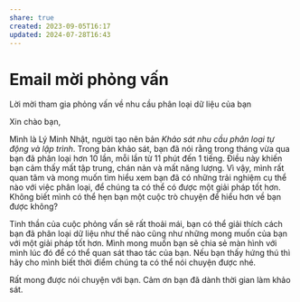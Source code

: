 ```yaml
---
share: true
created: 2023-09-05T16:17
updated: 2024-07-28T16:43
---
```

# Email mời phỏng vấn
Lời mời tham gia phỏng vấn về nhu cầu phân loại dữ liệu của bạn

Xin chào bạn, 

Mình là Lý Minh Nhật, người tạo nên bản *Khảo sát nhu cầu phân loại tự động và lập trình*. Trong bản khảo sát, bạn đã nói rằng trong tháng vừa qua bạn đã phân loại hơn 10 lần, mỗi lần từ 11 phút đến 1 tiếng. Điều này khiến bạn cảm thấy mất tập trung, chán nản và mất năng lượng. Vì vậy, mình rất quan tâm và mong muốn tìm hiểu xem bạn đã có những trải nghiệm cụ thể nào với việc phân loại, để chúng ta có thể có được một giải pháp tốt hơn. Không biết mình có thể hẹn bạn một cuộc trò chuyện để hiểu hơn về bạn được không?

Tinh thần của cuộc phỏng vấn sẽ rất thoải mái, bạn có thể giải thích cách bạn đã phân loại dữ liệu như thế nào cũng như những mong muốn của bạn với một giải pháp tốt hơn. Mình mong muốn bạn sẽ chia sẻ màn hình với mình lúc đó để có thể quan sát thao tác của bạn. Nếu bạn thấy hứng thú thì hãy cho mình biết thời điểm chúng ta có thể nói chuyện được nhé.

Rất mong được nói chuyện với bạn. Cảm ơn bạn đã dành thời gian làm khảo sát.
